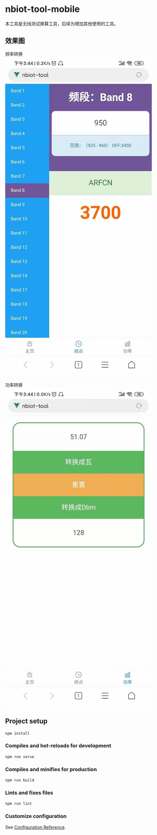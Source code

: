 # nbiot-tool-mobile

本工具是无线测试换算工具，后续为增加其他使用的工具。

## 效果图

频率转换
![频率转换](./docs/images/frequency-1.jpg)

功率转换
![功率转换](./docs/images/power-1.jpg)

## Project setup
```
npm install
```

### Compiles and hot-reloads for development
```
npm run serve
```

### Compiles and minifies for production
```
npm run build
```

### Lints and fixes files
```
npm run lint
```

### Customize configuration
See [Configuration Reference](https://cli.vuejs.org/config/).
